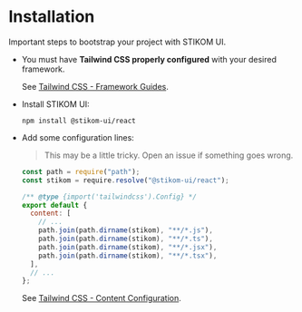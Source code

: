 # Installation

Important steps to bootstrap your project with STIKOM UI.

- You must have **Tailwind CSS properly configured** with your desired framework.

  See [Tailwind CSS - Framework Guides](https://tailwindcss.com/docs/installation/framework-guides).

- Install STIKOM UI:

  ```
  npm install @stikom-ui/react
  ```

- Add some configuration lines:

  > This may be a little tricky. Open an issue if something goes wrong.

  ```js title="tailwind.config.js"
  const path = require("path");
  const stikom = require.resolve("@stikom-ui/react");

  /** @type {import('tailwindcss').Config} */
  export default {
    content: [
      // ...
      path.join(path.dirname(stikom), "**/*.js"),
      path.join(path.dirname(stikom), "**/*.ts"),
      path.join(path.dirname(stikom), "**/*.jsx"),
      path.join(path.dirname(stikom), "**/*.tsx"),
    ],
    // ...
  };
  ```

  See [Tailwind CSS - Content Configuration](https://tailwindcss.com/docs/content-configuration#working-with-third-party-libraries).
